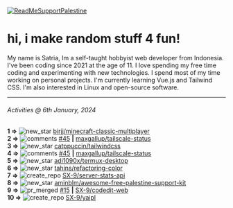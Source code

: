 [![ReadMeSupportPalestine](https://github.com/Safouene1/support-palestine-banner/blob/master/banner-support.svg)](https://github.com/Safouene1/support-palestine-banner)
# hi, i make random stuff 4 fun!

My name is Satria, Im a self-taught hobbyist web developer from Indonesia. I've been coding since 2021 at the age of 11. I love spending my free time coding and experimenting with new technologies. I spend most of my time working on personal projects. I'm currently learning Vue.js and Tailwind CSS. I'm also interested in Linux and open-source software.

---

<!--RECENT_ACTIVITY:last_update-->
###### Activities @ 6th January, 2024
<!--RECENT_ACTIVITY:last_update_end-->

<!--RECENT_ACTIVITY:start-->
**1 =>** ![new_star](https://cdn.jsdelivr.net/gh/Readme-Workflows/Readme-Icons@main/icons/octicons/StarredRepositoryYellow.svg) [birjj/minecraft-classic-multiplayer](https://github.com/birjj/minecraft-classic-multiplayer)<br>
**2 =>** ![comments](https://cdn.jsdelivr.net/gh/Readme-Workflows/Readme-Icons@main/icons/octicons/Comment.svg) [#45](https://github.com/maxgallup/tailscale-status/issues/45#issuecomment-1877204389) **|** [maxgallup/tailscale-status](https://github.com/maxgallup/tailscale-status)<br>
**3 =>** ![new_star](https://cdn.jsdelivr.net/gh/Readme-Workflows/Readme-Icons@main/icons/octicons/StarredRepositoryYellow.svg) [catppuccin/tailwindcss](https://github.com/catppuccin/tailwindcss)<br>
**4 =>** ![comments](https://cdn.jsdelivr.net/gh/Readme-Workflows/Readme-Icons@main/icons/octicons/Comment.svg) [#45](https://github.com/maxgallup/tailscale-status/issues/45#issuecomment-1876128353) **|** [maxgallup/tailscale-status](https://github.com/maxgallup/tailscale-status)<br>
**5 =>** ![new_star](https://cdn.jsdelivr.net/gh/Readme-Workflows/Readme-Icons@main/icons/octicons/StarredRepositoryYellow.svg) [adi1090x/termux-desktop](https://github.com/adi1090x/termux-desktop)<br>
**6 =>** ![new_star](https://cdn.jsdelivr.net/gh/Readme-Workflows/Readme-Icons@main/icons/octicons/StarredRepositoryYellow.svg) [tahins/refactoring-color](https://github.com/tahins/refactoring-color)<br>
**7 =>** ![create_repo](https://cdn.jsdelivr.net/gh/Readme-Workflows/Readme-Icons@main/icons/octicons/Repository.svg) [SX-9/server-stats-api](https://github.com/SX-9/server-stats-api)<br>
**8 =>** ![new_star](https://cdn.jsdelivr.net/gh/Readme-Workflows/Readme-Icons@main/icons/octicons/StarredRepositoryYellow.svg) [aminblm/awesome-free-palestine-support-kit](https://github.com/aminblm/awesome-free-palestine-support-kit)<br>
**9 =>** ![pr_merged](https://cdn.jsdelivr.net/gh/Readme-Workflows/Readme-Icons@main/icons/octicons/PullRequestMerged.svg) [#15](https://github.com/SX-9/codedit-web/pull/15) **|** [SX-9/codedit-web](https://github.com/SX-9/codedit-web)<br>
**10 =>** ![create_repo](https://cdn.jsdelivr.net/gh/Readme-Workflows/Readme-Icons@main/icons/octicons/Repository.svg) [SX-9/yaipl](https://github.com/SX-9/yaipl)<br>
<!--RECENT_ACTIVITY:end-->
